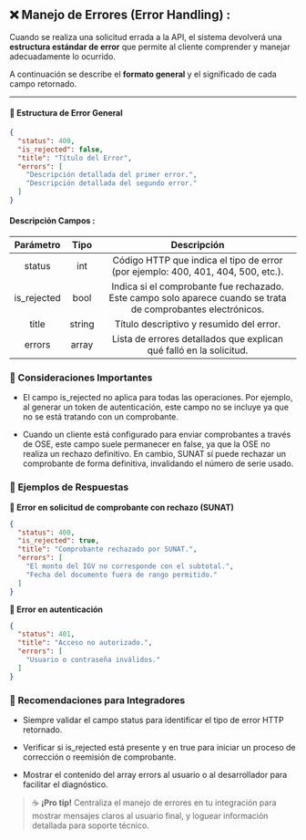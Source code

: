 ## **❌ Manejo de Errores (Error Handling) :**

Cuando se realiza una solicitud errada a la API, el sistema devolverá una **estructura estándar de error** que permite al cliente comprender y manejar adecuadamente lo ocurrido.

A continuación se describe el **formato general** y el significado de cada campo retornado.

---

#### **🧬 Estructura de Error General**

```json
{
  "status": 400,
  "is_rejected": false,
  "title": "Título del Error",
  "errors": [
    "Descripción detallada del primer error.",
    "Descripción detallada del segundo error."
  ]
}
```

#### **Descripción Campos :**

|**Parámetro**|**Tipo**|                                                     **Descripción**                                           |
|:-----------:|:------:|:-------------------------------------------------------------------------------------------------------------:|
|    status   |  int   |                Código HTTP que indica el tipo de error (por ejemplo: 400, 401, 404, 500, etc.).               |
| is_rejected |  bool  | Indica si el comprobante fue rechazado. Este campo solo aparece cuando se trata de comprobantes electrónicos. |
|    title    | string |                                    Título descriptivo y resumido del error.                                   |
|    errors   | array  |                           Lista de errores detallados que explican qué falló en la solicitud.                 |

### **🎯 Consideraciones Importantes**
- El campo is_rejected no aplica para todas las operaciones. Por ejemplo, al generar un token de autenticación, este campo no se incluye ya que no se está tratando con un comprobante.

- Cuando un cliente está configurado para enviar comprobantes a través de OSE, este campo suele permanecer en false, ya que la OSE no realiza un rechazo definitivo. En cambio, SUNAT sí puede rechazar un comprobante de forma definitiva, invalidando el número de serie usado.

### **📌 Ejemplos de Respuestas**

**🛑 Error en solicitud de comprobante con rechazo (SUNAT)**

```json
{
  "status": 400,
  "is_rejected": true,
  "title": "Comprobante rechazado por SUNAT.",
  "errors": [
    "El monto del IGV no corresponde con el subtotal.",
    "Fecha del documento fuera de rango permitido."
  ]
}
```

**🔐 Error en autenticación**

```json
{
  "status": 401,
  "title": "Acceso no autorizado.",
  "errors": [
    "Usuario o contraseña inválidos."
  ]
}
```

### **🧠 Recomendaciones para Integradores**

- Siempre validar el campo status para identificar el tipo de error HTTP retornado.

- Verificar si is_rejected está presente y en true para iniciar un proceso de corrección o reemisión de comprobante.

- Mostrar el contenido del array errors al usuario o al desarrollador para facilitar el diagnóstico.

> ☕ **¡Pro tip!** Centraliza el manejo de errores en tu integración para mostrar mensajes claros al usuario final, y loguear información detallada para soporte técnico.